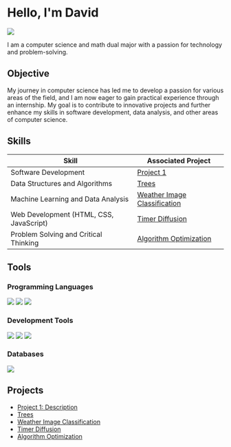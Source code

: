 # Hello, I'm David
<a href="https://linkedin.com/in/david-shableski/"><img src="https://img.shields.io/badge/-LinkedIn-0072b1?&style=for-the-badge&logo=linkedin&logoColor=white" /></a>

I am a computer science and math dual major with a passion for technology and problem-solving.

## Objective

My journey in computer science has led me to develop a passion for various areas of the field, and I am now eager to gain practical experience through an internship. My goal is to contribute to innovative projects and further enhance my skills in software development, data analysis, and other areas of computer science.

## Skills

| Skill                                       | Associated Project                        |
|---------------------------------------------|-------------------------------------------|
| Software Development                        | <a href="https://github.com/username/project1">Project 1</a> |
| Data Structures and Algorithms              | <a href="https://github.com/DavidShableski/Trees">Trees</a> |
| Machine Learning and Data Analysis          | <a href="https://github.com/DavidShableski/Weather-Image-Classification">Weather Image Classification</a> |
| Web Development (HTML, CSS, JavaScript)     | <a href="https://github.com/DavidShableski/Timer-Diffusion">Timer Diffusion</a> |
| Problem Solving and Critical Thinking       | <a href="https://github.com/DavidShableski/Algorithm-Optimization">Algorithm Optimization</a> |

## Tools

### Programming Languages
<div>
    <img src="https://img.shields.io/badge/-Python-3776AB?&style=for-the-badge&logo=Python&logoColor=white" />
    <img src="https://img.shields.io/badge/-Java-007396?&style=for-the-badge&logo=Java&logoColor=white" />
    <img src="https://img.shields.io/badge/-JavaScript-F7DF1E?&style=for-the-badge&logo=JavaScript&logoColor=black" />
</div>

### Development Tools
<div>
    <img src="https://img.shields.io/badge/-Visual_Studio_Code-007ACC?&style=for-the-badge&logo=Visual-Studio-Code&logoColor=white" />
     <img src="https://img.shields.io/badge/-NetBeans-1B6AC6?&style=for-the-badge&logo=Apache-NetBeans-IDE&logoColor=white" />
    <img src="https://img.shields.io/badge/-Google%20Colab-F9AB00?&style=for-the-badge&logo=google-colab&logoColor=white" />
</div>

### Databases
<div>
    <img src="https://img.shields.io/badge/-MySQL-4479A1?&style=for-the-badge&logo=MySQL&logoColor=white" />
</div>


## Projects

- <a href="https://github.com/username/project1">Project 1: Description</a>
- <a href="https://github.com/DavidShableski/Trees">Trees</a>
- <a href="https://github.com/DavidShableski/Weather-Image-Classification">Weather Image Classification</a>
- <a href="https://github.com/DavidShableski/Timer-Diffusion">Timer Diffusion</a>
- <a href="https://github.com/DavidShableski/Algorithm-Optimization">Algorithm Optimization</a>
